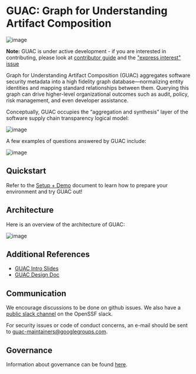 # GUAC: Graph for Understanding Artifact Composition

![image](https://user-images.githubusercontent.com/3060102/204296138-1810c2a3-be34-4a63-aeea-8278b2ead7e6.png)

**Note:** GUAC is under active development - if you are interested in contributing, please look at [contributor guide](CONTRIBUTING.md)
and the ["express interest" issue](https://github.com/guacsec/guac/issues/1)

Graph for Understanding Artifact Composition (GUAC) aggregates software
security metadata into a high fidelity graph database—normalizing entity
identities and mapping standard relationships between them. Querying this graph
can drive higher-level organizational outcomes such as audit, policy, risk
management, and even developer assistance.

Conceptually, GUAC occupies the “aggregation and synthesis” layer of the
software supply chain transparency logical model:

![image](https://user-images.githubusercontent.com/3060102/196563695-a1cdc8bd-9946-482f-873a-937bf75891dc.png)

A few examples of questions answered by GUAC include:

![image](https://user-images.githubusercontent.com/3060102/182689788-70acefc1-6d69-4972-abbf-3e60c0d4c014.png)

## Quickstart

Refer to the [Setup + Demo](./SETUP.md) document to learn how to prepare your
environment and try GUAC out!

## Architecture

Here is an overview of the architecture of GUAC:

![image](https://user-images.githubusercontent.com/3060102/182689908-477f4770-1142-4c18-8fa9-16d93dcf84b4.png)

## Additional References

- [GUAC Intro Slides](https://docs.google.com/presentation/d/1WF4dsJiwR6URWPgn1aiHAE3iLVl-oGP4SJRWFpcOlao/edit#slide=id.p)
- [GUAC Design Doc](https://docs.google.com/document/d/1N5x0HErb-kmCPgG9M8TwBEOGIVU54clqp_X4KhtNJI8/edit)

## Communication

We encourage discussions to be done on github issues.
We also have a [public slack channel](https://openssf.slack.com/archives/C03U677QD46) on
the OpenSSF slack.

For security issues or code of conduct concerns, an e-mail should be sent to
guac-maintainers@googlegroups.com.

## Governance

Information about governance can be found [here](GOVERNANCE.md).
